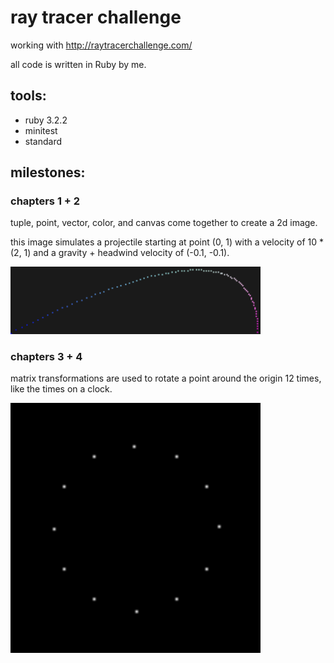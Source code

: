 # ray tracer challenge

working with http://raytracerchallenge.com/

all code is written in Ruby by me.

## tools:

- ruby 3.2.2
- minitest
- standard

## milestones:

### chapters 1 + 2

tuple, point, vector, color, and canvas come together to create a 2d image.

this image simulates a projectile starting at point (0, 1) with a velocity of 10 \* (2, 1) and a gravity + headwind velocity of (-0.1, -0.1).

<img src="./exports/projectile0.png" alt="projectile" width="400"/>

### chapters 3 + 4

matrix transformations are used to rotate a point around the origin 12 times, like the times on a clock.

<img src="./exports/clock.png" alt="clock" width="400"/>
